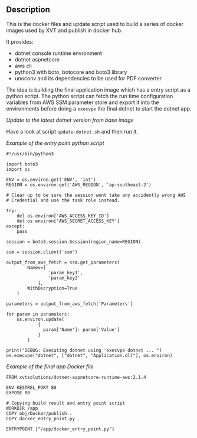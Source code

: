 Description
-----------

This is the docker files and update script used to build a series of docker
images used by XVT and publish in docker hub.

It provides:

- dotnet console runtime envronment
- dotnet aspnetcore
- aws cli
- python3 with boto, botocore and boto3 library
- unoconv and its dependencies to be used for PDF converter

The idea is building the final application image which has a entry script as a
python script. The python script can fetch the run time configuration variables
from AWS SSM parameter store and export it into the environments before doing a
`execvpe` the final dotnet to start the dotnet app.

*Update to the latest dotnet version from base image*

Have a look at script `update-dotnet.sh` and then run it.

*Example of the entry point python script*

```
#!/usr/bin/python3

import boto3
import os

ENV = os.environ.get('ENV', 'int')
REGION = os.environ.get('AWS_REGION', 'ap-southeast-2')

# Clear up to be sure the session wont take any accidently wrong AWS
# Credential and use the task role instead.

try:
    del os.environ['AWS_ACCESS_KEY_ID']
    del os.environ['AWS_SECRET_ACCESS_KEY']
except:
    pass

session = boto3.session.Session(region_name=REGION)

ssm = session.client('ssm')

output_from_aws_fetch = ssm.get_parameters(
        Names=[
                'param_key1',
                'param_key2'
            ],
        WithDecryption=True
    )

parameters = output_from_aws_fetch['Parameters']

for param in parameters:
    os.environ.update(
            {
              param['Name']: param['Value']
            }
        )

print("DEBUG: Executing dotnet using 'execvpe dotnet ... ")
os.execvpe("dotnet", ["dotnet", "Application.dll"], os.environ)

```

*Example of the final app Docker file*

```
FROM xvtsolutions/dotnet-aspnetcore-runtime-aws:2.1.4

ENV KESTREL_PORT 80
EXPOSE 80

# Copying build result and entry point script
WORKDIR /app
COPY obj/Docker/publish .
COPY docker_entry_point.py .

ENTRYPOINT ["/app/docker_entry_point.py"]

```
